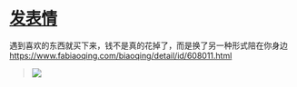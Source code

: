 
# [发表情](https://www.fabiaoqing.com/) 

遇到喜欢的东西就买下来，钱不是真的花掉了，而是换了另一种形式陪在你身边 https://www.fabiaoqing.com/biaoqing/detail/id/608011.html
> ![](http://wx2.sinaimg.cn/large/006HkbLkly1g2dwgsisy7j30g408bq45.jpg)

